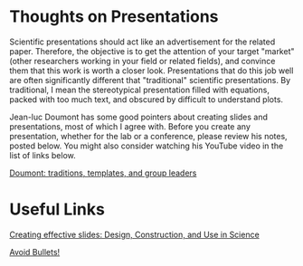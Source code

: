 # Thoughts on Presentations

Scientific presentations should act like an advertisement for the related paper.  Therefore, the objective is to get the attention of your target "market" (other researchers working in your field or related fields), and convince them that this work is worth a closer look.  Presentations that do this job well are often significantly different that "traditional" scientific presentations.  By traditional, I mean the stereotypical presentation filled with equations, packed with too much text, and obscured by difficult to understand plots.

Jean-luc Doumont has some good pointers about creating slides and presentations, most of which I agree with.  Before you create any presentation, whether for the lab or a conference, please review his notes, posted below.  You might also consider watching his YouTube video in the list of links below.

[Doumont: traditions, templates, and group leaders](uploads/pdf/Doumont_traditions_templates_and_group_leaders_barriers_to_effective_communication.pdf)

# Useful Links

[Creating effective slides: Design, Construction, and Use in Science](http://youtu.be/meBXuTIPJQk)

[Avoid Bullets!](https://blog.slideshare.net/2015/08/31/the-scientific-reason-why-bullets-are-bad-for-presentations/?utm_source=slideshare&utm_medium=ssemail&utm_campaign=newsletter)


